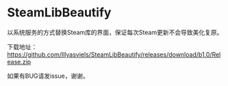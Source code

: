 # SteamLibBeautify
 以系统服务的方式替换Steam库的界面，保证每次Steam更新不会导致美化复原。


下载地址：https://github.com/Illyasviels/SteamLibBeautify/releases/download/b1.0/Release.zip

如果有BUG请发issue，谢谢。
